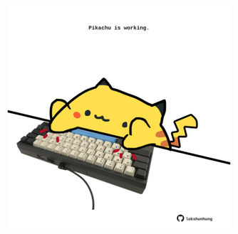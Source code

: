 <!-- built at 07/12/2023, 01:24:43 UTC -->
<p align="center">
  <img width="500" height="500" src="./ReadmeImage.svg">
</p>
